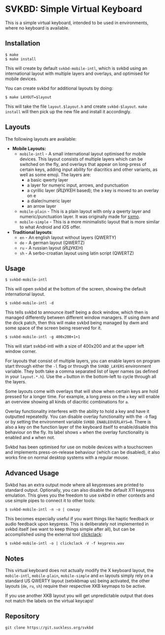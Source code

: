 SVKBD: Simple Virtual Keyboard
=================================

This is a simple virtual keyboard, intended to be used in environments,
where no keyboard is available.

Installation
------------

	$ make
	$ make install

This will create by default `svkbd-mobile-intl`, which is svkbd using an international
layout with multiple layers and overlays, and optimised for mobile devices.

You can create svkbd for additional layouts by doing:

	$ make LAYOUT=$layout

This will take the file `layout.$layout.h` and create `svkbd-$layout`.
`make install` will then pick up the new file and install it accordingly.

Layouts
---------

The following layouts are available:

* **Mobile Layouts:**
    * ``mobile-intl`` - A small international layout optimised for mobile devices. This layout consists of multiple layers which
        can be switched on the fly, and overlays that appear on long-press of certain keys, adding input ability for
        diacritics and other variants, as well as some emoji. The layers are:
        * a basic qwerty layer
        * a layer for numeric input, arrows, and punctuation
        * a cyrillic layer (ЙЦУКЕН based); the э key is moved to an overlay on е
        * a dialer/numeric layer
        * an arrow layer
    * ``mobile-plain`` - This is a plain layout with only a qwerty layer and numeric/punctuation layer. It was
        originally made for [sxmo](https://sr.ht/~mil/Sxmo/).
    * ``mobile-simple`` - This is a more minimalistic layout that is more similar to what Android and iOS offer.
* **Traditional layouts**:
    * ``en`` - An english layout without layers (QWERTY)
    * ``de`` - A german layout (QWERTZ)
    * ``ru`` - A russian layout (ЙЦУКЕН)
    * ``sh`` - A serbo-croatian layout using latin script (QWERTZ)

Usage
-----

	$ svkbd-mobile-intl

This will open svkbd at the bottom of the screen, showing the default
international layout.

	$ svkbd-mobile-intl -d

This tells svkbd to announce itself being a dock window, which then
is managed differently between different window managers. If using dwm
and the dock patch, then this will make svkbd being managed by dwm and
some space of the screen being reserved for it.

	$ svkbd-mobile-intl -g 400x200+1+1

This will start svkbd-intl with a size of 400x200 and at the upper left
window corner.

For layouts that consist of multiple layers, you can enable layers on program start through either the ``-l`` flag or
through the ``SVKBD_LAYERS`` environment variable.  They both take a comma separated list of layer names (as defined in
your ``layout.*.h``). Use the ``↺`` button in the bottom-left to cycle through all the layers.

Some layouts come with overlays that will show when certain keys are hold pressed for a longer time. For
example, a long press on the ``a`` key will enable an overview showing all kinds of diacritic combinations for ``a``.

Overlay functionality interferes with the ability to hold a key and have it outputted repeatedly.  You can disable
overlay functionality with the ``-O`` flag or by setting the environment variable ``SVKBD_ENABLEOVERLAYS=0``. There is
also a key on the function layer of the keyboard itself to enable/disable this behaviour on the fly. Its label shows
``≅`` when the overlay functionality is enabled and ``≇`` when not.

Svkbd has been optimised for use on mobile devices with a touchscreen and implements press-on-release
behaviour (which can be disabled), it also works fine on normal desktop systems with a regular mouse.

Advanced Usage
---------------

Svkbd has an extra output mode where all keypresses are printed to standard output. Optionally, you can also disable the
default X11 keypress emulation. This gives you the freedom to use svkbd in other contexts and use simple pipes to
connect it to other tools:


	$ svkbd-mobile-intl -n -o | cowsay

This becomes especially useful if you want things like haptic feedback or audio feedback upon keypress. This is
deliberately not implemented in svkbd itself (we want to keep things simple after all), but can be accomplished using
the external tool [clickclack](https://git.sr.ht/~proycon/clickclack):

	$ svkbd-mobile-intl -o | clickclack -V -f keypress.wav

Notes
---------

This virtual keyboard does not actually modify the X keyboard layout, the ``mobile-intl``, ``mobile-plain``,
``mobile-simple`` and ``en`` layouts simply rely on a standard US QWERTY layout (setxkbmap us) being activated, the
other layouts (``de``, ``ru``, ``sh``) require their respective XKB keymaps to be active.

If you use another XKB layout you will get unpredictable output that does not match the labels on the virtual keycaps!

Repository
----------

	git clone https://git.suckless.org/svkbd
